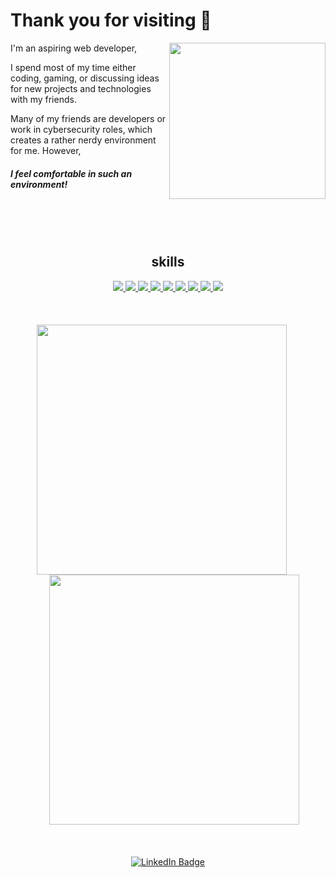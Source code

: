 




# Thank you for visiting	👋


<div align="left">
<img src="https://github.com/jonas8900/jonas8900/assets/123127839/8043a952-38db-4f92-a356-58215f995c61" width="250" height="250" align="right">


I'm an aspiring web developer, 

I spend most of my time either coding, gaming, or discussing ideas for new projects and technologies with my friends.

Many of my friends are developers or work in cybersecurity roles, which creates a rather nerdy environment for me. However, 

##### I feel comfortable in such an environment!
<br>

</div>


<br>
<br>

<h2 align="center">skills</h2>

<div align="center">

  <a href="https://skillicons.dev/icons?i=html,css,javascript,react,nextjs,github,nodejs,py,mongodb&perline=3">
    <img class="skill-icon" src="https://skillicons.dev/icons?i=html">
    <img class="skill-icon" src="https://skillicons.dev/icons?i=css">
    <img class="skill-icon" src="https://skillicons.dev/icons?i=javascript">
    <img class="skill-icon" src="https://skillicons.dev/icons?i=react">
    <img class="skill-icon" src="https://skillicons.dev/icons?i=nextjs">
    <img class="skill-icon" src="https://skillicons.dev/icons?i=github">
    <img class="skill-icon" src="https://skillicons.dev/icons?i=nodejs">
    <img class="skill-icon" src="https://skillicons.dev/icons?i=py">
    <img class="skill-icon" src="https://skillicons.dev/icons?i=mongodb">
  </a>
</div>
<br>
<br>
<br>

<div align="center">
  <img src="https://github-readme-stats.vercel.app/api/top-langs/?username=jonas8900&layout=compact&theme=transparent" style="margin-right: 20px;" width="400" />
  <img src="https://github-readme-stats.vercel.app/api?username=jonas8900&show_icons=true&theme=transparent" style="margin-left: 20px;" width="400" />
</div>
<br>
<br>
<br>
<div align="center">
<img src="https://komarev.com/ghpvc/?username=jonas8900&style=flat-square&color=blue" alt=""/>
 
 </div>

<div id="badges" align="center">
  <a href="https://www.linkedin.com/in/jonas-dally-373332287" >
    <img src="https://img.shields.io/badge/LinkedIn-blue?style=for-the-badge&logo=linkedin&logoColor=white" alt="LinkedIn Badge"/>
  </a>

 
</div>


